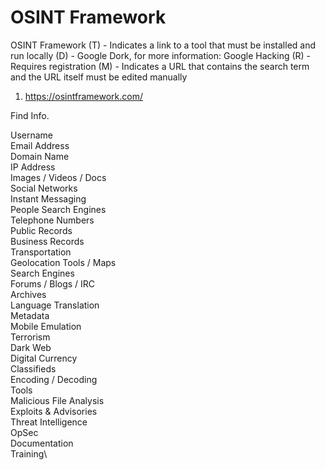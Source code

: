 # OSINT Framework
  
 OSINT Framework
   (T) - Indicates a link to a tool that must be installed and run locally
   (D) - Google Dork, for more information: Google Hacking
   (R) - Requires registration
   (M) - Indicates a URL that contains the search term and the URL itself must be edited manually

  1. <a href="https://osintframework.com/">https://osintframework.com/</a>

Find Info.

Username\
Email Address\
Domain Name\
IP Address\
Images / Videos / Docs\
Social Networks\
Instant Messaging\
People Search Engines\
Telephone Numbers\
Public Records\
Business Records\
Transportation\
Geolocation Tools / Maps\
Search Engines\
Forums / Blogs / IRC\
Archives\
Language Translation\
Metadata\
Mobile Emulation\
Terrorism\
Dark Web\
Digital Currency\
Classifieds\
Encoding / Decoding\
Tools\
Malicious File Analysis\
Exploits & Advisories\
Threat Intelligence\
OpSec\
Documentation\
Training\






























